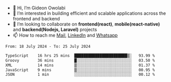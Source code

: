 - 👋 Hi, I’m Gideon Owolabi
- 👀 I’m interested in building efficient and scalable applications across the frontend and backend
- 💞️ I’m looking to collaborate on <b>frontend(react)</b>, <b>mobile(react-native)</b> and <b>backend(Nodejs, Laravel)</b> projects
- 📫 How to reach me <a href="mailto:gideoniyin2021@gmail.com">Mail</a>, <a href="https://www.linkedin.com/in/gideon-owolabi-9b667a232/">LinkedIn</a> and <a href="https://wa.me/2348055377085">Whatsapp</a>

<!---
gude1/gude1 is a ✨ special ✨ repository because its `README.md` (this file) appears on your GitHub profile.
You can click the Preview link to take a look at your changes.
--->

<!--START_SECTION:waka-->

```txt
From: 18 July 2024 - To: 25 July 2024

TypeScript    16 hrs 25 mins  ███████████████████████▒░   93.99 %
Groovy        36 mins         █░░░░░░░░░░░░░░░░░░░░░░░░   03.50 %
XML           14 mins         ▒░░░░░░░░░░░░░░░░░░░░░░░░   01.37 %
JavaScript    9 mins          ▒░░░░░░░░░░░░░░░░░░░░░░░░   00.95 %
JSON          1 min           ░░░░░░░░░░░░░░░░░░░░░░░░░   00.12 %
```

<!--END_SECTION:waka-->

